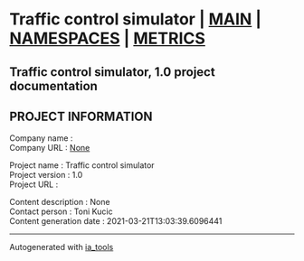# Traffic control simulator | [MAIN] | [NAMESPACES] | [METRICS]  

## Traffic control simulator, 1.0 project documentation

## PROJECT INFORMATION

Company name            :   
Company URL             : [None](None)  

Project name            : Traffic control simulator  
Project version         : 1.0  
Project URL             : []()  

Content description     : None  
Contact person          : Toni Kucic  
Content generation date : 2021-03-21T13:03:39.6096441  

---
Autogenerated with [ia_tools](https://github.com/tkucic/ia_tools)  

[MAIN]: index_st.md
[NAMESPACES]: docs/ns/nsList_st.md
[METRICS]: docs/metrics_st.md

